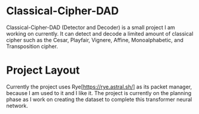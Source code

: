 # Classical-Cipher-DAD

Classical-Cipher-DAD (Detector and Decoder) is a small project I am working on currently. It can detect and decode a limited amount of classical cipher such as the Cesar, Playfair, Vignere, Affine, Monoalphabetic, and Transposition cipher.

# Project Layout
Currently the project uses Rye[https://rye.astral.sh/] as its packet manager, because I am used to it and I like it. The project is currently on the planning phase as I work on creating the dataset to complete this transformer neural network.
